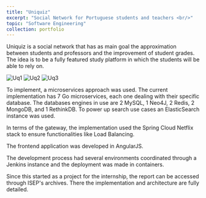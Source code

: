 ```yaml
---
title: "Uniquiz"
excerpt: "Social Network for Portuguese students and teachers <br/>"
topic: "Software Engineering"
collection: portfolio
---
```



Uniquiz is a social network that has as main goal the approximation between students and professors and the improvement of student grades. The idea is to be a fully featured study platform in which the students will be able to rely on. 


![Uq1](https://raw.githubusercontent.com/NetoPedro/netopedro.github.io/master/images/uq1.jpg)
![Uq2](https://raw.githubusercontent.com/NetoPedro/netopedro.github.io/master/images/uq2.jpg)
![Uq3](https://raw.githubusercontent.com/NetoPedro/netopedro.github.io/master/images/uq3.jpg)

To implement, a microservices approach was used. The current implementation has 7 Go microservices, each one dealing with their specific database. The databases engines in use are 2 MySQL, 1 Neo4J, 2 Redis, 2 MongoDB, and 1 RethinkDB. 
To power up search use cases an ElasticSearch instance was used. 

In terms of the gateway, the implementation used the Spring Cloud Netflix stack to ensure functionalities like Load Balancing. 

The frontend application was developed in AngularJS. 

The development process had several environments coordinated through a Jenkins instance and the deployment was made in containers. 

Since this started as a project for the internship, the report can be accessed through ISEP's archives. There the implementation and architecture are fully detailed. 

